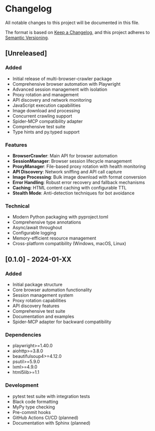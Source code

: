 # Changelog

All notable changes to this project will be documented in this file.

The format is based on [Keep a Changelog](https://keepachangelog.com/en/1.0.0/),
and this project adheres to [Semantic Versioning](https://semver.org/spec/v2.0.0.html).

## [Unreleased]

### Added
- Initial release of multi-browser-crawler package
- Comprehensive browser automation with Playwright
- Advanced session management with isolation
- Proxy rotation and management
- API discovery and network monitoring
- JavaScript execution capabilities
- Image download and processing
- Concurrent crawling support
- Spider-MCP compatibility adapter
- Comprehensive test suite
- Type hints and py.typed support

### Features
- **BrowserCrawler**: Main API for browser automation
- **SessionManager**: Browser session lifecycle management
- **ProxyManager**: File-based proxy rotation with health monitoring
- **API Discovery**: Network sniffing and API call capture
- **Image Processing**: Bulk image download with format conversion
- **Error Handling**: Robust error recovery and fallback mechanisms
- **Caching**: HTML content caching with configurable TTL
- **Stealth Mode**: Anti-detection techniques for bot avoidance

### Technical
- Modern Python packaging with pyproject.toml
- Comprehensive type annotations
- Async/await throughout
- Configurable logging
- Memory-efficient resource management
- Cross-platform compatibility (Windows, macOS, Linux)

## [0.1.0] - 2024-01-XX

### Added
- Initial package structure
- Core browser automation functionality
- Session management system
- Proxy rotation capabilities
- API discovery features
- Comprehensive test suite
- Documentation and examples
- Spider-MCP adapter for backward compatibility

### Dependencies
- playwright>=1.40.0
- aiohttp>=3.8.0
- beautifulsoup4>=4.12.0
- psutil>=5.9.0
- lxml>=4.9.0
- html5lib>=1.1

### Development
- pytest test suite with integration tests
- Black code formatting
- MyPy type checking
- Pre-commit hooks
- GitHub Actions CI/CD (planned)
- Documentation with Sphinx (planned)
